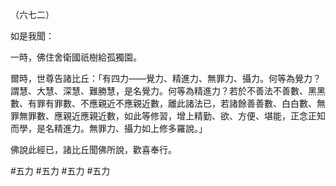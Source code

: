 （六七二）

如是我聞：

一時，佛住舍衛國祇樹給孤獨園。

爾時，世尊告諸比丘：「有四力——覺力、精進力、無罪力、攝力。何等為覺力？謂慧、大慧、深慧、難勝慧，是名覺力。何等為精進力？若於不善法不善數、黑黑數、有罪有罪數、不應親近不應親近數，離此諸法已，若諸餘善善數、白白數、無罪無罪數、應親近應親近數，如此等修習，增上精勤、欲、方便、堪能，正念正知而學，是名精進力。無罪力、攝力如上修多羅說。」

佛說此經已，諸比丘聞佛所說，歡喜奉行。



#五力
#五力
#五力
#五力
